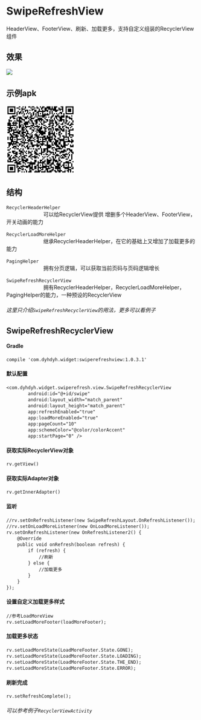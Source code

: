# SwipeRefreshView
HeaderView、FooterView、刷新、加载更多，支持自定义组装的RecyclerView组件

## __效果__
![](screenshot/screenshot.gif)

## __示例apk__
![](screenshot/example-download.png)

## __结构__
`RecyclerHeaderHelper`  
&emsp;&emsp;&emsp;&emsp;&emsp;&emsp;&emsp;可以给RecyclerView提供 增删多个HeaderView、FooterView，开关动画的能力  
		
`RecyclerLoadMoreHelper`  
&emsp;&emsp;&emsp;&emsp;&emsp;&emsp;&emsp;继承RecyclerHeaderHelper，在它的基础上又增加了加载更多的能力

`PagingHelper`  
&emsp;&emsp;&emsp;&emsp;&emsp;&emsp;&emsp;拥有分页逻辑，可以获取当前页码与页码逻辑增长

`SwipeRefreshRecyclerView`  
&emsp;&emsp;&emsp;&emsp;&emsp;&emsp;&emsp;拥有RecyclerHeaderHelper，RecyclerLoadMoreHelper，PagingHelper的能力，一种预设的RecyclerView

###### 这里只介绍`SwipeRefreshRecyclerView`的用法，更多可以看例子

## __SwipeRefreshRecyclerView__
####  Gradle
```
compile 'com.dyhdyh.widget:swiperefreshview:1.0.3.1'
```

#### 默认配置
```
<com.dyhdyh.widget.swiperefresh.view.SwipeRefreshRecyclerView
        android:id="@+id/swipe"
        android:layout_width="match_parent"
        android:layout_height="match_parent"
        app:refreshEnabled="true"
        app:loadMoreEnabled="true"
        app:pageCount="10"
        app:schemeColor="@color/colorAccent"
        app:startPage="0" />
```
#### 获取实际RecyclerView对象
```
rv.getView()
```

#### 获取实际Adapter对象
```
rv.getInnerAdapter()
```


#### 监听
```
//rv.setOnRefreshListener(new SwipeRefreshLayout.OnRefreshListener());
//rv.setOnLoadMoreListener(new OnLoadMoreListener());
rv.setOnRefreshListener(new OnRefreshListener2() {
    @Override
    public void onRefresh(boolean refresh) {
        if (refresh) {
            //刷新
        } else {
            //加载更多
        }
    }
});
```
#### 设置自定义加载更多样式
```
//参考LoadMoreView
rv.setLoadMoreFooter(loadMoreFooter);
```
#### 加载更多状态
```
rv.setLoadMoreState(LoadMoreFooter.State.GONE);
rv.setLoadMoreState(LoadMoreFooter.State.LOADING);
rv.setLoadMoreState(LoadMoreFooter.State.THE_END);
rv.setLoadMoreState(LoadMoreFooter.State.ERROR);
```

#### 刷新完成
```
rv.setRefreshComplete();
```

###### 可以参考例子`RecyclerViewActivity`
